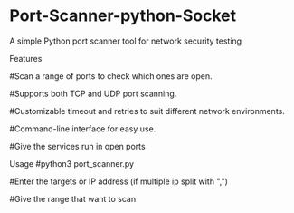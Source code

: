 # Port-Scanner-python-Socket
A simple Python port scanner tool for network security testing


Features

#Scan a range of ports to check which ones are open.

#Supports both TCP and UDP port scanning.

#Customizable timeout and retries to suit different network environments.

#Command-line interface for easy use.

#Give the services run in open ports


Usage
#python3 port_scanner.py

#Enter the targets or IP address (if multiple ip split with ",")

#Give the range that want to scan
